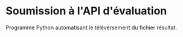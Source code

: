 # Soumission à l'API d'évaluation

Programme Python automatisant le téléversement du fichier résultat.